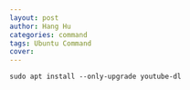 ```yaml
---
layout: post
author: Hang Hu
categories: command
tags: Ubuntu Command 
cover: 
---
```


```
sudo apt install --only-upgrade youtube-dl

```

